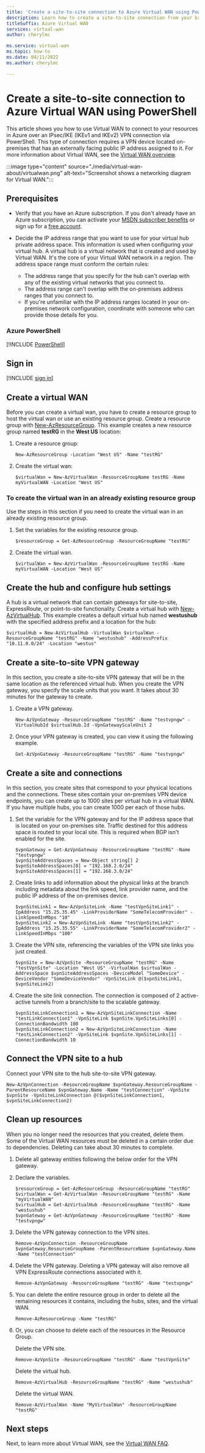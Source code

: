 ```yaml
---
title: 'Create a site-to-site connection to Azure Virtual WAN using PowerShell'
description: Learn how to create a site-to-site connection from your branch site to Azure Virtual WAN using PowerShell.
titleSuffix: Azure Virtual WAN
services: virtual-wan
author: cherylmc

ms.service: virtual-wan
ms.topic: how-to
ms.date: 04/11/2022
ms.author: cherylmc

---
```

# Create a site-to-site connection to Azure Virtual WAN using PowerShell

This article shows you how to use Virtual WAN to connect to your resources in Azure over an IPsec/IKE (IKEv1 and IKEv2) VPN connection via PowerShell. This type of connection requires a VPN device located on-premises that has an externally facing public IP address assigned to it. For more information about Virtual WAN, see the [Virtual WAN overview](virtual-wan-about.md).

:::image type="content" source="./media/virtual-wan-about/virtualwan.png" alt-text="Screenshot shows a networking diagram for Virtual WAN.":::

## Prerequisites

* Verify that you have an Azure subscription. If you don't already have an Azure subscription, you can activate your [MSDN subscriber benefits](https://azure.microsoft.com/pricing/member-offers/msdn-benefits-details) or sign up for a [free account](https://azure.microsoft.com/pricing/free-trial).
* Decide the IP address range that you want to use for your virtual hub private address space. This information is used when configuring your virtual hub. A virtual hub is a virtual network that is created and used by Virtual WAN. It's the core of your Virtual WAN network in a region. The address space range must conform the certain rules:

  * The address range that you specify for the hub can't overlap with any of the existing virtual networks that you connect to.
  * The address range can't overlap with the on-premises address ranges that you connect to.
  * If you're unfamiliar with the IP address ranges located in your on-premises network configuration, coordinate with someone who can provide those details for you.

### Azure PowerShell

[!INCLUDE [PowerShell](../../includes/vpn-gateway-cloud-shell-powershell-about.md)]

## <a name="signin"></a>Sign in

[!INCLUDE [sign in](../../includes/vpn-gateway-cloud-shell-ps-login.md)]

## <a name="openvwan"></a>Create a virtual WAN

Before you can create a virtual wan, you have to create a resource group to host the virtual wan or use an existing resource group. Create a resource group with [New-AzResourceGroup](/powershell/module/az.Resources/New-azResourceGroup). This example creates a new resource group named **testRG** in the **West US** location:

1. Create a resource group:

   ```azurepowershell-interactive
   New-AzResourceGroup -Location "West US" -Name "testRG" 
   ```

1. Create the virtual wan:

   ```azurepowershell-interactive
   $virtualWan = New-AzVirtualWan -ResourceGroupName testRG -Name myVirtualWAN -Location "West US"
   ```

### To create the virtual wan in an already existing resource group

Use the steps in this section if you need to create the virtual wan in an already existing resource group.

1. Set the variables for the existing resource group.

   ```azurepowershell-interactive
   $resourceGroup = Get-AzResourceGroup -ResourceGroupName "testRG" 
   ```

2. Create the virtual wan.

   ```azurepowershell-interactive
   $virtualWan = New-AzVirtualWan -ResourceGroupName testRG -Name myVirtualWAN -Location "West US"
   ```

## <a name="hub"></a>Create the hub and configure hub settings

A hub is a virtual network that can contain gateways for site-to-site, ExpressRoute, or point-to-site functionality. Create a virtual hub with [New-AzVirtualHub](/powershell/module/az.Network/New-AzVirtualHub). This example creates a default virtual hub named **westushub** with the specified address prefix and a location for the hub:

```azurepowershell-interactive
$virtualHub = New-AzVirtualHub -VirtualWan $virtualWan -ResourceGroupName "testRG" -Name "westushub" -AddressPrefix "10.11.0.0/24" -Location "westus"
```

## <a name="gateway"></a>Create a site-to-site VPN gateway

In this section, you create a site-to-site VPN gateway that will be in the same location as the referenced virtual hub. When you create the VPN gateway, you specify the scale units that you want. It takes about 30 minutes for the gateway to create.

1. Create a VPN gateway.

   ```azurepowershell-interactive
   New-AzVpnGateway -ResourceGroupName "testRG" -Name "testvpngw" -VirtualHubId $virtualHub.Id -VpnGatewayScaleUnit 2
   ```

1. Once your VPN gateway is created, you can view it using the following example.

   ```azurepowershell-interactive
   Get-AzVpnGateway -ResourceGroupName "testRG" -Name "testvpngw"
   ```

## <a name="site"></a>Create a site and connections

In this section, you create sites that correspond to your physical locations and the connections. These sites contain your on-premises VPN device endpoints, you can create up to 1000 sites per virtual hub in a virtual WAN. If you have multiple hubs, you can create 1000 per each of those hubs.

1. Set the variable for the VPN gateway and for the IP address space that is located on your on-premises site. Traffic destined for this address space is routed to your local site. This is required when BGP isn't enabled for the site.

   ```azurepowershell-interactive
   $vpnGateway = Get-AzVpnGateway -ResourceGroupName "testRG" -Name "testvpngw"
   $vpnSiteAddressSpaces = New-Object string[] 2
   $vpnSiteAddressSpaces[0] = "192.168.2.0/24"
   $vpnSiteAddressSpaces[1] = "192.168.3.0/24"
   ```

1. Create links to add information about the physical links at the branch including metadata about the link speed, link provider name, and the public IP address of the on-premises device.

   ```azurepowershell-interactive
   $vpnSiteLink1 = New-AzVpnSiteLink -Name "testVpnSiteLink1" -IpAddress "15.25.35.45" -LinkProviderName "SomeTelecomProvider" -LinkSpeedInMbps "10"
   $vpnSiteLink2 = New-AzVpnSiteLink -Name "testVpnSiteLink2" -IpAddress "15.25.35.55" -LinkProviderName "SomeTelecomProvider2" -LinkSpeedInMbps "100"
   ```

1. Create the VPN site, referencing the variables of the VPN site links you just created.

   ```azurepowershell-interactive
   $vpnSite = New-AzVpnSite -ResourceGroupName "testRG" -Name "testVpnSite" -Location "West US" -VirtualWan $virtualWan -AddressSpace $vpnSiteAddressSpaces -DeviceModel "SomeDevice" -DeviceVendor "SomeDeviceVendor" -VpnSiteLink @($vpnSiteLink1, $vpnSiteLink2)
   ```

1. Create the site link connection. The connection is composed of 2 active-active tunnels from a branch/site to the scalable gateway.

   ```azurepowershell-interactive
   $vpnSiteLinkConnection1 = New-AzVpnSiteLinkConnection -Name "testLinkConnection1" -VpnSiteLink $vpnSite.VpnSiteLinks[0] -ConnectionBandwidth 100
   $vpnSiteLinkConnection2 = New-AzVpnSiteLinkConnection -Name "testLinkConnection2" -VpnSiteLink $vpnSite.VpnSiteLinks[1] -ConnectionBandwidth 10
   ```

## <a name="connectsites"></a>Connect the VPN site to a hub

Connect your VPN site to the hub site-to-site VPN gateway.

```azurepowershell-interactive
New-AzVpnConnection -ResourceGroupName $vpnGateway.ResourceGroupName -ParentResourceName $vpnGateway.Name -Name "testConnection" -VpnSite $vpnSite -VpnSiteLinkConnection @($vpnSiteLinkConnection1, $vpnSiteLinkConnection2)
```

## <a name="cleanup"></a>Clean up resources

When you no longer need the resources that you created, delete them. Some of the Virtual WAN resources must be deleted in a certain order due to dependencies. Deleting can take about 30 minutes to complete.

1. Delete all gateway entities following the below order for the VPN gateway.

1. Declare the variables.

    ```azurepowershell-interactive
    $resourceGroup = Get-AzResourceGroup -ResourceGroupName "testRG" 
    $virtualWan = Get-AzVirtualWan -ResourceGroupName "testRG" -Name "myVirtualWAN"
    $virtualHub = Get-AzVirtualHub -ResourceGroupName "testRG" -Name "westushub"
    $vpnGateway = Get-AzVpnGateway -ResourceGroupName "testRG" -Name "testvpngw"
    ```

1. Delete the VPN gateway connection to the VPN sites.

   ```azurepowershell-interactive
   Remove-AzVpnConnection -ResourceGroupName $vpnGateway.ResourceGroupName -ParentResourceName $vpnGateway.Name -Name "testConnection"
   ```

1. Delete the VPN gateway. Deleting a VPN gateway will also remove all VPN ExpressRoute connections associated with it.

   ```azurepowershell-interactive
   Remove-AzVpnGateway -ResourceGroupName "testRG" -Name "testvpngw"
   ```

1. You can delete the entire resource group in order to delete all the remaining resources it contains, including the hubs, sites, and the virtual WAN.

   ```azurepowershell-interactive
   Remove-AzResourceGroup -Name "testRG"
   ```

1. Or, you can choose to delete each of the resources in the Resource Group.

   Delete the VPN site.

   ```azurepowershell-interactive
   Remove-AzVpnSite -ResourceGroupName "testRG" -Name "testVpnSite"
   ```

   Delete the virtual hub.

   ```azurepowershell-interactive
   Remove-AzVirtualHub -ResourceGroupName "testRG" -Name "westushub"
   ```

   Delete the virtual WAN.

   ```azurepowershell-interactive
   Remove-AzVirtualWan -Name "MyVirtualWan" -ResourceGroupName "testRG"
   ```

## Next steps

Next, to learn more about Virtual WAN, see the [Virtual WAN FAQ](virtual-wan-faq.md).
